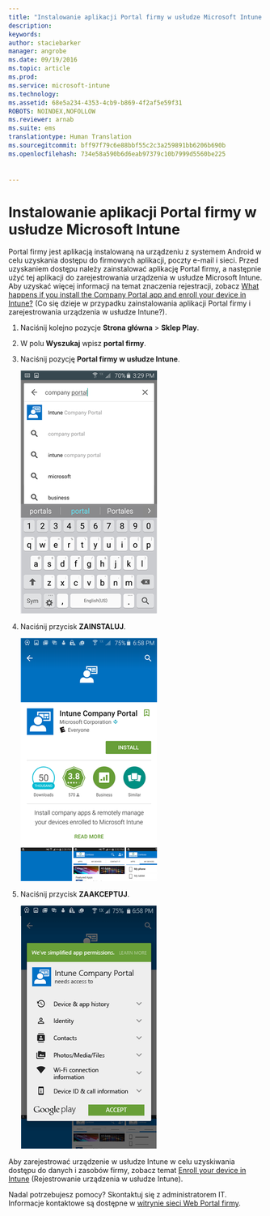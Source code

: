 ```yaml
---
title: "Instalowanie aplikacji Portal firmy w usłudze Microsoft Intune | Microsoft Intune"
description: 
keywords: 
author: staciebarker
manager: angrobe
ms.date: 09/19/2016
ms.topic: article
ms.prod: 
ms.service: microsoft-intune
ms.technology: 
ms.assetid: 68e5a234-4353-4cb9-b869-4f2af5e59f31
ROBOTS: NOINDEX,NOFOLLOW
ms.reviewer: arnab
ms.suite: ems
translationtype: Human Translation
ms.sourcegitcommit: bff97f79c6e88bbf55c2c3a259891bb6206b690b
ms.openlocfilehash: 734e58a590b6d6eab97379c10b7999d5560be225


---
```



# Instalowanie aplikacji Portal firmy w usłudze Microsoft Intune

Portal firmy jest aplikacją instalowaną na urządzeniu z systemem Android w celu uzyskania dostępu do firmowych aplikacji, poczty e-mail i sieci.  Przed uzyskaniem dostępu należy zainstalować aplikację Portal firmy, a następnie użyć tej aplikacji do zarejestrowania urządzenia w usłudze Microsoft Intune. Aby uzyskać więcej informacji na temat znaczenia rejestracji, zobacz [What happens if you install the Company Portal app and enroll your device in Intune?](what-happens-if-you-install-the-company-portal-app-and-enroll-your-device-in-intune-android.md) (Co się dzieje w przypadku zainstalowania aplikacji Portal firmy i zarejestrowania urządzenia w usłudze Intune?).

1.  Naciśnij kolejno pozycje **Strona główna** &gt; **Sklep Play**.

2.  W polu **Wyszukaj** wpisz **portal firmy**.

3.  Naciśnij pozycję **Portal firmy w usłudze Intune**.

    ![android-search-company-portal](./media/and-cpinstall-1-search-cp.png)

4.  Naciśnij przycisk **ZAINSTALUJ**.

    ![android-install-company-portal](./media/and-cpinstall-2-install.png)

5.  Naciśnij przycisk **ZAAKCEPTUJ**.

    ![android-accept-company-portal-terms](./media/and-cpinstall-3-cp-accept.png)

Aby zarejestrować urządzenie w usłudze Intune w celu uzyskiwania dostępu do danych i zasobów firmy, zobacz temat [Enroll your device in Intune](enroll-your-device-in-Intune-android.md) (Rejestrowanie urządzenia w usłudze Intune).

Nadal potrzebujesz pomocy? Skontaktuj się z administratorem IT. Informacje kontaktowe są dostępne w [witrynie sieci Web Portal firmy](http://portal.manage.microsoft.com).




<!--HONumber=Sep16_HO3-->


